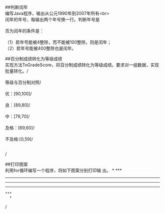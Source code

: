 ##判断闰年
  <br>编写Java程序，输出从公元1990年到2007年所有\<br>
  <br>闰年的年号，每输出两个年号换一行。判断年号是</br>
  <br>否为闰年的条件是：</br>
  <br>（1）若年号能被4整除，而不能被100整除，则是闰年；</br>
      （2）若年号能被400整除也是闰年。    
   
  
    
##百分制成绩转化为等级成绩
  <br>实现方法ToGradeScore，将百分制成绩转化为等级成绩。要求对一组数据，实现批量转化。/<br>
  <br>等级与百分制对照/<br>
  <br>优：[90,100]/<br>
  <br>良：[89,80]/<br>
  <br>中：[79,70]/<br>
  <br>及格：[69,60]/<br>
  <br>不及格:[0,59]/<br>
    
  <br>/<br>


##打印图案
<br>利用for循环编写一个程序，将如下图案分别打印输
出。
      *
    ***
  *****
*******
  *****
    ***
      *
/<br>

            
                
                    
                    
